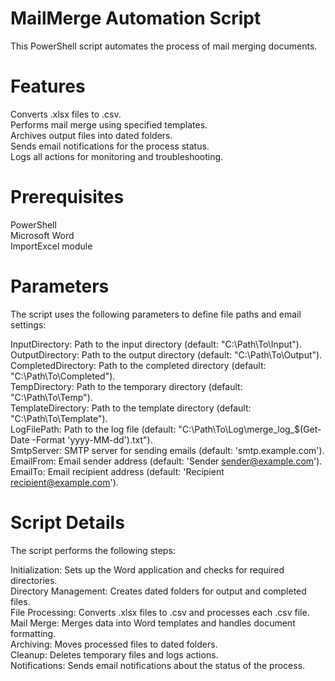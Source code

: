 # MailMerge Automation Script
This PowerShell script automates the process of mail merging documents. 

# Features
Converts .xlsx files to .csv. <br>
Performs mail merge using specified templates. <br>
Archives output files into dated folders. <br>
Sends email notifications for the process status. <br>
Logs all actions for monitoring and troubleshooting. <br>
# Prerequisites
PowerShell <br>
Microsoft Word <br>
ImportExcel module <br>
# Parameters
The script uses the following parameters to define file paths and email settings:

InputDirectory: Path to the input directory (default: "C:\Path\To\Input"). <br>
OutputDirectory: Path to the output directory (default: "C:\Path\To\Output"). <br>
CompletedDirectory: Path to the completed directory (default: "C:\Path\To\Completed"). <br>
TempDirectory: Path to the temporary directory (default: "C:\Path\To\Temp"). <br>
TemplateDirectory: Path to the template directory (default: "C:\Path\To\Template"). <br>
LogFilePath: Path to the log file (default: "C:\Path\To\Log\merge_log_$(Get-Date -Format 'yyyy-MM-dd').txt"). <br>
SmtpServer: SMTP server for sending emails (default: 'smtp.example.com'). <br>
EmailFrom: Email sender address (default: 'Sender <sender@example.com>'). <br>
EmailTo: Email recipient address (default: 'Recipient <recipient@example.com>'). <br>
# Script Details
The script performs the following steps:

Initialization: Sets up the Word application and checks for required directories. <br>
Directory Management: Creates dated folders for output and completed files. <br>
File Processing: Converts .xlsx files to .csv and processes each .csv file. <br>
Mail Merge: Merges data into Word templates and handles document formatting. <br>
Archiving: Moves processed files to dated folders. <br>
Cleanup: Deletes temporary files and logs actions. <br>
Notifications: Sends email notifications about the status of the process. <br>
